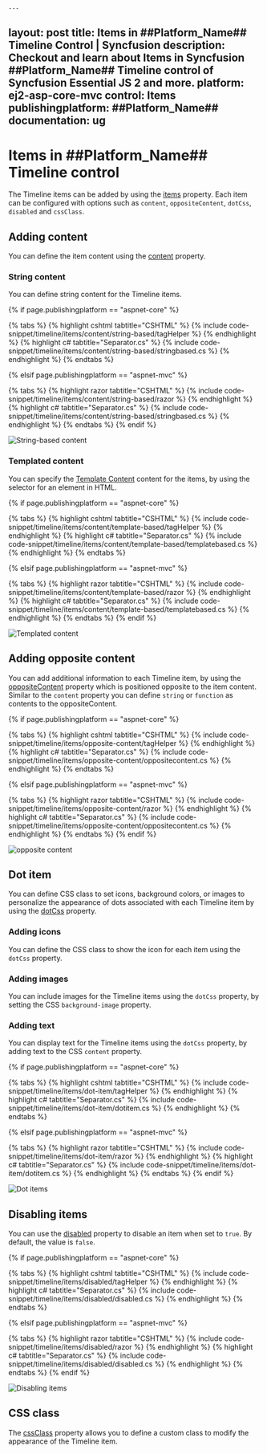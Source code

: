 	---
layout: post
title: Items in ##Platform_Name## Timeline Control | Syncfusion
description: Checkout and learn about Items in Syncfusion ##Platform_Name## Timeline control of Syncfusion Essential JS 2 and more.
platform: ej2-asp-core-mvc
control: Items
publishingplatform: ##Platform_Name##
documentation: ug
---

# Items in ##Platform_Name## Timeline control

The Timeline items can be added by using the [items](https://help.syncfusion.com/cr/aspnetmvc-js2/Syncfusion.EJ2.Layouts.Timeline.html#Syncfusion_EJ2_Layouts_Timeline_Items) property. Each item can be configured with options such as `content`, `oppositeContent`, `dotCss`, `disabled` and `cssClass`.

## Adding content

You can define the item content using the [content](https://help.syncfusion.com/cr/aspnetmvc-js2/Syncfusion.EJ2.Layouts.TimelineItem.html#Syncfusion_EJ2_Layouts_TimelineItem_Content) property.

### String content

You can define string content for the Timeline items.

{% if page.publishingplatform == "aspnet-core" %}

{% tabs %}
{% highlight cshtml tabtitle="CSHTML" %}
{% include code-snippet/timeline/items/content/string-based/tagHelper %}
{% endhighlight %}
{% highlight c# tabtitle="Separator.cs" %}
{% include code-snippet/timeline/items/content/string-based/stringbased.cs %}
{% endhighlight %}
{% endtabs %}

{% elsif page.publishingplatform == "aspnet-mvc" %}

{% tabs %}
{% highlight razor tabtitle="CSHTML" %}
{% include code-snippet/timeline/items/content/string-based/razor %}
{% endhighlight %}
{% highlight c# tabtitle="Separator.cs" %}
{% include code-snippet/timeline/items/content/string-based/stringbased.cs %}
{% endhighlight %}
{% endtabs %}
{% endif %}

![String-based content](images/content.png)

### Templated content

You can specify the [Template Content](https://help.syncfusion.com/cr/aspnetmvc-js2/Syncfusion.EJ2.Layouts.TimelineItem.html#Syncfusion_EJ2_Layouts_TimelineItem_ContentTemplate) content for the items, by using the selector for an element in HTML.

{% if page.publishingplatform == "aspnet-core" %}

{% tabs %}
{% highlight cshtml tabtitle="CSHTML" %}
{% include code-snippet/timeline/items/content/template-based/tagHelper %}
{% endhighlight %}
{% highlight c# tabtitle="Separator.cs" %}
{% include code-snippet/timeline/items/content/template-based/templatebased.cs %}
{% endhighlight %}
{% endtabs %}

{% elsif page.publishingplatform == "aspnet-mvc" %}

{% tabs %}
{% highlight razor tabtitle="CSHTML" %}
{% include code-snippet/timeline/items/content/template-based/razor %}
{% endhighlight %}
{% highlight c# tabtitle="Separator.cs" %}
{% include code-snippet/timeline/items/content/template-based/templatebased.cs %}
{% endhighlight %}
{% endtabs %}
{% endif %}

![Templated content](images/content-template.png)

## Adding opposite content

You can add additional information to each Timeline item, by using the [oppositeContent](https://help.syncfusion.com/cr/aspnetmvc-js2/Syncfusion.EJ2.Layouts.TimelineItem.html#Syncfusion_EJ2_Layouts_TimelineItem_OppositeContent) property which is positioned opposite to the item content. Similar to the `content` property you can define `string` or `function` as contents to the oppositeContent.

{% if page.publishingplatform == "aspnet-core" %}

{% tabs %}
{% highlight cshtml tabtitle="CSHTML" %}
{% include code-snippet/timeline/items/opposite-content/tagHelper %}
{% endhighlight %}
{% highlight c# tabtitle="Separator.cs" %}
{% include code-snippet/timeline/items/opposite-content/oppositecontent.cs %}
{% endhighlight %}
{% endtabs %}

{% elsif page.publishingplatform == "aspnet-mvc" %}

{% tabs %}
{% highlight razor tabtitle="CSHTML" %}
{% include code-snippet/timeline/items/opposite-content/razor %}
{% endhighlight %}
{% highlight c# tabtitle="Separator.cs" %}
{% include code-snippet/timeline/items/opposite-content/oppositecontent.cs %}
{% endhighlight %}
{% endtabs %}
{% endif %}

![opposite content](images/opposite-content.png)

## Dot item

You can define CSS class to set icons, background colors, or images to personalize the appearance of dots associated with each Timeline item by using the [dotCss](https://help.syncfusion.com/cr/aspnetmvc-js2/Syncfusion.EJ2.Layouts.TimelineItem.html#Syncfusion_EJ2_Layouts_TimelineItem_DotCss) property.

### Adding icons

You can define the CSS class to show the icon for each item using the `dotCss` property.

### Adding images

You can include images for the Timeline items using the `dotCss` property, by setting the CSS `background-image` property.

### Adding text

You can display text for the Timeline items using the `dotCss` property, by adding text to the CSS `content` property.

{% if page.publishingplatform == "aspnet-core" %}

{% tabs %}
{% highlight cshtml tabtitle="CSHTML" %}
{% include code-snippet/timeline/items/dot-item/tagHelper %}
{% endhighlight %}
{% highlight c# tabtitle="Separator.cs" %}
{% include code-snippet/timeline/items/dot-item/dotitem.cs %}
{% endhighlight %}
{% endtabs %}

{% elsif page.publishingplatform == "aspnet-mvc" %}

{% tabs %}
{% highlight razor tabtitle="CSHTML" %}
{% include code-snippet/timeline/items/dot-item/razor %}
{% endhighlight %}
{% highlight c# tabtitle="Separator.cs" %}
{% include code-snippet/timeline/items/dot-item/dotitem.cs %}
{% endhighlight %}
{% endtabs %}
{% endif %}

![Dot items](images/dot-item.png)

## Disabling items

You can use the [disabled](https://help.syncfusion.com/cr/aspnetmvc-js2/Syncfusion.EJ2.Layouts.TimelineItem.html#Syncfusion_EJ2_Layouts_TimelineItem_Disabled) property to disable an item when set to `true`. By default, the value is `false`.

{% if page.publishingplatform == "aspnet-core" %}

{% tabs %}
{% highlight cshtml tabtitle="CSHTML" %}
{% include code-snippet/timeline/items/disabled/tagHelper %}
{% endhighlight %}
{% highlight c# tabtitle="Separator.cs" %}
{% include code-snippet/timeline/items/disabled/disabled.cs %}
{% endhighlight %}
{% endtabs %}

{% elsif page.publishingplatform == "aspnet-mvc" %}

{% tabs %}
{% highlight razor tabtitle="CSHTML" %}
{% include code-snippet/timeline/items/disabled/razor %}
{% endhighlight %}
{% highlight c# tabtitle="Separator.cs" %}
{% include code-snippet/timeline/items/disabled/disabled.cs %}
{% endhighlight %}
{% endtabs %}
{% endif %}

![Disabling items](images/disabled.png)

## CSS class

The [cssClass](https://help.syncfusion.com/cr/aspnetmvc-js2/Syncfusion.EJ2.Layouts.TimelineItem.html#Syncfusion_EJ2_Layouts_TimelineItem_CssClass) property allows you to define a custom class to modify the appearance of the Timeline item.